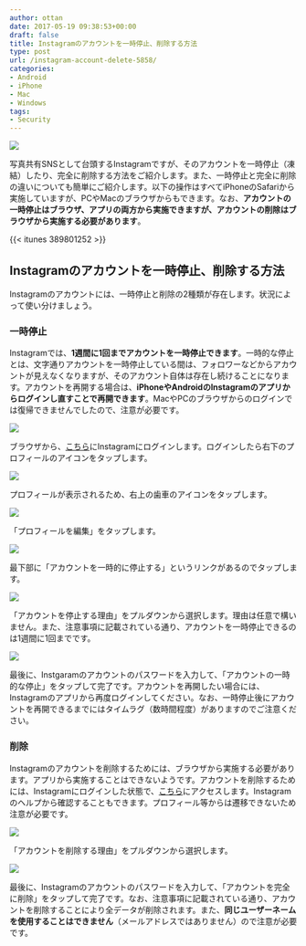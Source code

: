 ```yaml
---
author: ottan
date: 2017-05-19 09:38:53+00:00
draft: false
title: Instagramのアカウントを一時停止、削除する方法
type: post
url: /instagram-account-delete-5858/
categories:
- Android
- iPhone
- Mac
- Windows
tags:
- Security
---
```


![](/images/2017/05/170519-591eaf76903d8.jpg)






写真共有SNSとして台頭するInstagramですが、そのアカウントを一時停止（凍結）したり、完全に削除する方法をご紹介します。また、一時停止と完全に削除の違いについても簡単にご紹介します。以下の操作はすべてiPhoneのSafariから実施していますが、PCやMacのブラウザからもできます。なお、**アカウントの一時停止はブラウザ、アプリの両方から実施できますが、アカウントの削除はブラウザから実施する必要があります**。



{{< itunes 389801252 >}}



## Instagramのアカウントを一時停止、削除する方法





Instagramのアカウントには、一時停止と削除の2種類が存在します。状況によって使い分けましょう。





### 一時停止





Instagramでは、**1週間に1回までアカウントを一時停止できます**。一時的な停止とは、文字通りアカウントを一時停止している間は、フォロワーなどからアカウントが見えなくなりますが、そのアカウント自体は存在し続けることになります。アカウントを再開する場合は、**iPhoneやAndroidのInstagramのアプリからログインし直すことで再開できます**。MacやPCのブラウザからのログインでは復帰できませんでしたので、注意が必要です。





![](/images/2017/05/170519-591eaf845765b.png)






ブラウザから、[こちら](https://www.instagram.com/)にInstagramにログインします。ログインしたら右下のプロフィールのアイコンをタップします。





![](/images/2017/05/170519-591eaf8975ee2.png)






プロフィールが表示されるため、右上の歯車のアイコンをタップします。





![](/images/2017/05/170519-591eaf8dec98f.png)






「プロフィールを編集」をタップします。





![](/images/2017/05/170519-591eaf92a5916.png)






最下部に「アカウントを一時的に停止する」というリンクがあるのでタップします。





![](/images/2017/05/170519-591eaf987638d.png)






「アカウントを停止する理由」をプルダウンから選択します。理由は任意で構いません。また、注意事項に記載されている通り、アカウントを一時停止できるのは1週間に1回までです。





![](/images/2017/05/170519-591eaf9ddb504.png)






最後に、Instgaramのアカウントのパスワードを入力して、「アカウントの一時的な停止」をタップして完了です。アカウントを再開したい場合には、Instagramのアプリから再度ログインしてください。なお、一時停止後にアカウントを再開できるまでにはタイムラグ（数時間程度）がありますのでご注意ください。





### 削除





Instagramのアカウントを削除するためには、ブラウザから実施する必要があります。アプリから実施することはできないようです。アカウントを削除するためには、Instagramにログインした状態で、[こちら](https://www.instagram.com/accounts/remove/request/permanent/)にアクセスします。Instagramのヘルプから確認することもできます。プロフィール等からは遷移できないため注意が必要です。





![](/images/2017/05/170519-591eafb537142.png)






「アカウントを削除する理由」をプルダウンから選択します。





![](/images/2017/05/170519-591eafbcb68b0.png)






最後に、Instagramのアカウントのパスワードを入力して、「アカウントを完全に削除」をタップして完了です。なお、注意事項に記載されている通り、アカウントを削除することにより全データが削除されます。また、**同じユーザーネームを使用することはできません**（メールアドレスではありません）ので注意が必要です。
